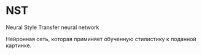 # NST
Neural Style Transfer neural network 

Нейронная сеть, которая приминяет обученную стилистику к поданной картинке.
